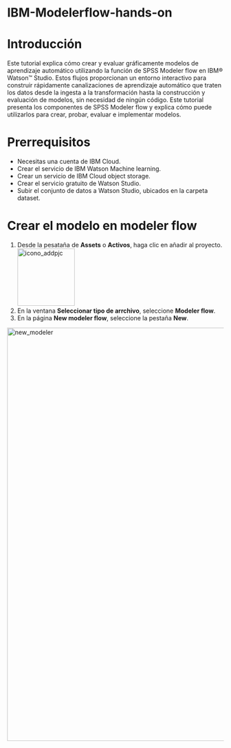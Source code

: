 # IBM-Modelerflow-hands-on

# Introducción
Este tutorial explica cómo crear y evaluar gráficamente modelos de aprendizaje automático utilizando la función de SPSS Modeler flow en IBM® Watson™ Studio. Estos flujos proporcionan un entorno interactivo para construir rápidamente canalizaciones de aprendizaje automático que traten los datos desde la ingesta a la transformación hasta la construcción y evaluación de modelos, sin necesidad de ningún código. Este tutorial presenta los componentes de SPSS Modeler flow y explica cómo puede utilizarlos para crear, probar, evaluar e implementar modelos.

# Prerrequisitos
* Necesitas una cuenta de IBM Cloud. 
* Crear el servicio de IBM Watson Machine learning.
* Crear un servicio de IBM Cloud object storage.
* Crear el servicio gratuito de Watson Studio.
* Subir el conjunto de datos a Watson Studio, ubicados en la carpeta dataset.

# Crear el modelo en modeler flow

  1. Desde la pesataña de **Assets** o **Activos**, haga clic en añadir al proyecto.   <img width="133" alt="icono_addpjc" src="https://user-images.githubusercontent.com/46906169/85602284-d78a7d00-b614-11ea-8d5d-f34c3498fdaa.PNG">
  2. En la ventana **Seleccionar tipo de arrchivo**, seleccione **Modeler flow**.
  3. En la página **New modeler flow**, seleccione la pestaña **New**.
  
  <img width="960" alt="new_modeler" src="https://user-images.githubusercontent.com/46906169/85605262-9f386e00-b617-11ea-8ef6-648cd91a7c5d.PNG">











